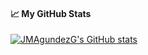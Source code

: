 #### &#x1f4c8; My GitHub Stats

[![JMAgundezG's GitHub stats](https://github-readme-stats.vercel.app/api?username=JMAgundezG)](https://github.com/anuraghazra/github-readme-stats)
